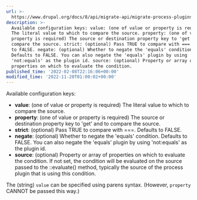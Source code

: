 ```yaml
---
url: >-
  https://www.drupal.org/docs/8/api/migrate-api/migrate-process-plugins/process-plugins-from-contrib-modules/migrate-conditions/migrate-conditions-condition-plugins/equals
description: >-
  Available configuration keys: value: (one of value or property is required)
  The literal value to which to compare the source. property: (one of value or
  property is required) The source or destination property key to 'get' and to
  compare the source. strict: (optional) Pass TRUE to compare with ===. Defaults
  to FALSE. negate: (optional) Whether to negate the 'equals' condition.
  Defaults to FALSE. You can also negate the 'equals' plugin by using
  'not:equals' as the plugin id. source: (optional) Property or array of
  properties on which to evaluate the condition.
published_time: '2022-02-08T22:16:06+00:00'
modified_time: '2022-11-20T01:00:02+00:00'
---
```

Available configuration keys:

* **value**: (one of value or property is required) The literal value to which to compare the source.
* **property**: (one of value or property is required) The source or destination property key to 'get' and to compare the source.
* **strict**: (optional) Pass TRUE to compare with ===. Defaults to FALSE.
* **negate**: (optional) Whether to negate the 'equals' condition. Defaults to FALSE. You can also negate the 'equals' plugin by using 'not:equals' as the plugin id.
* **source**: (optional) Property or array of properties on which to evaluate the condition. If not set, the condition will be evaluated on the source passed to the ::evaluate() method, typically the source of the process plugin that is using this condition.

The (string) `value` can be specified using parens syntax. (However, `property` CANNOT be passed this way.)